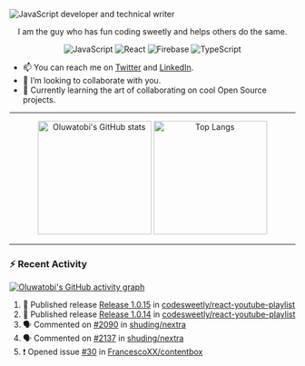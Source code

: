 ![JavaScript developer and technical writer](https://github.com/oluwatobiss/oluwatobiss/assets/60105594/b7553a4a-7e4c-4277-bc36-059974d9e7dd)

<div align="center">
  
  I am the guy who has fun coding sweetly and helps others do the same.
  
  ![JavaScript](https://img.shields.io/badge/javascript-f4e57e?style=for-the-badge&logo=javascript&logoColor=black)
  ![React](https://img.shields.io/badge/react-0D6C8C?style=for-the-badge&logo=react&logoColor=white)
  ![Firebase](https://img.shields.io/badge/firebase-F2C12A?style=for-the-badge&logo=firebase&logoColor=black)
  ![TypeScript](https://img.shields.io/badge/typescript-3178C6?style=for-the-badge&logo=typescript&logoColor=white)
  
</div>

- 📫 You can reach me on [Twitter](https://twitter.com/oluwatobiss) and [LinkedIn](https://www.linkedin.com/in/oluwatobiss/).
- 👯 I’m looking to collaborate with you.
- 🌱 Currently learning the art of collaborating on cool Open Source projects.

---

<div align="center">
  <img height=200 src="https://github-readme-stats-oluwatobiss.vercel.app/api?username=oluwatobiss&show_icons=true&theme=vision-friendly-dark" alt="Oluwatobi's GitHub stats"/>
  <img height=200 src="https://github-readme-stats-oluwatobiss.vercel.app/api/top-langs/?username=oluwatobiss&langs_count=8&layout=compact&theme=vision-friendly-dark" alt="Top Langs"/>
</div>
  
---

### :zap: Recent Activity

[![Oluwatobi's GitHub activity graph](https://github-readme-activity-graph.vercel.app/graph?username=oluwatobiss&theme=high-contrast)](https://github.com/ashutosh00710/github-readme-activity-graph)

<!--START_SECTION:activity-->
1. 🚀 Published release [Release 1.0.15](https://github.com/codesweetly/react-youtube-playlist/releases/tag/v1.0.15) in [codesweetly/react-youtube-playlist](https://github.com/codesweetly/react-youtube-playlist)
2. 🚀 Published release [Release 1.0.14](https://github.com/codesweetly/react-youtube-playlist/releases/tag/v1.0.14) in [codesweetly/react-youtube-playlist](https://github.com/codesweetly/react-youtube-playlist)
3. 🗣 Commented on [#2090](https://github.com/shuding/nextra/issues/2090#issuecomment-1676178629) in [shuding/nextra](https://github.com/shuding/nextra)
4. 🗣 Commented on [#2137](https://github.com/shuding/nextra/pull/2137#issuecomment-1674950663) in [shuding/nextra](https://github.com/shuding/nextra)
5. ❗ Opened issue [#30](https://github.com/FrancescoXX/contentbox/issues/30) in [FrancescoXX/contentbox](https://github.com/FrancescoXX/contentbox)
<!--END_SECTION:activity-->

<!--
**oluwatobiss/oluwatobiss** is a ✨ _special_ ✨ repository because its `README.md` (this file) appears on your GitHub profile.

Here are some ideas to get you started:

- 🔭 I’m currently working on ...
- 🌱 I’m currently learning ...
- 👯 I’m looking to collaborate on ...
- 🤔 I’m looking for help with ...
- 💬 Ask me about ...
- 📫 How to reach me: ...
- 😄 Pronouns: ...
- ⚡ Fun fact: ...
-->
